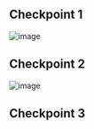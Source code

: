## Checkpoint 1
![image](https://user-images.githubusercontent.com/60018973/162672777-30b6f1f2-81e7-46e9-8289-8e772b8f6a19.png)

## Checkpoint 2
![image](https://user-images.githubusercontent.com/60018973/162485621-80f1b82f-9491-4cc1-bd38-9ac11c3b7168.png)

## Checkpoint 3

